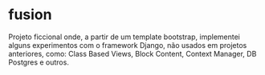 # fusion
Projeto ficcional onde, a partir de um template bootstrap, 
implementei alguns experimentos com o framework Django, 
não usados em projetos anteriores, como: Class Based Views, 
Block Content, Context Manager, DB Postgres e outros.
